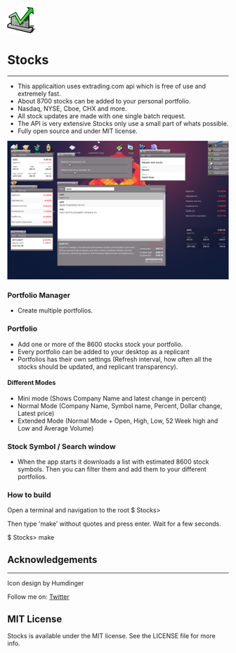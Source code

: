 <img src="https://raw.githubusercontent.com/Konrad77/HaikuStocks/master/Screenshots/Stocks-app.iom_64.png" width="64" height="64">

# Stocks
----------------

- This applicaition uses extrading.com api which is free of use and extremely fast.
- About 8700 stocks can be added to your personal portfolio.
- Nasdaq, NYSE, Cboe, CHX and more. 
- All stock updates are made with one single batch request.
- The API is very extensive Stocks only use a small part of whats possible.
- Fully open source and under MIT license.

<p align="center">
  <img src="https://raw.githubusercontent.com/Konrad77/HaikuStocks/master/Screenshots/screenshot.png" alt="Icon"/>
</p>

### Portfolio Manager
- Create multiple portfolios. 

### Portfolio
- Add one or more of the 8600 stocks stock your portfolio.
- Every portfolio can be added to your desktop as a replicant
- Portfolios has their own settings (Refresh interval, how often all the stocks should be updated, and replicant transparency).

#### Different Modes
- Mini mode (Shows Company Name and latest change in percent)
- Normal Mode (Company Name, Symbol name, Percent, Dollar change, Latest price)
- Extended Mode (Normal Mode + Open, High, Low, 52 Week high and Low and Average Volume)

### Stock Symbol / Search window
- When the app starts it downloads a list with estimated 8600 stock symbols. Then you can filter them and add them to your different portfolios. 

### How to build
Open a terminal and navigation to the root
$ Stocks>

Then type 'make' without quotes and press enter. Wait for a few seconds. 

$ Stocks> make


## Acknowledgements
----------------
Icon design by Humdinger

Follow me on:
[Twitter](https:://twitter.com/konrad1977)

## MIT License
Stocks is available under the MIT license. See the LICENSE file for more info.
